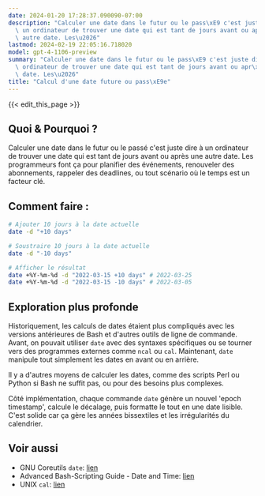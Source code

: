```yaml
---
date: 2024-01-20 17:28:37.090090-07:00
description: "Calculer une date dans le futur ou le pass\xE9 c'est juste dire \xE0\
  \ un ordinateur de trouver une date qui est tant de jours avant ou apr\xE8s une\
  \ autre date. Les\u2026"
lastmod: 2024-02-19 22:05:16.718020
model: gpt-4-1106-preview
summary: "Calculer une date dans le futur ou le pass\xE9 c'est juste dire \xE0 un\
  \ ordinateur de trouver une date qui est tant de jours avant ou apr\xE8s une autre\
  \ date. Les\u2026"
title: "Calcul d'une date future ou pass\xE9e"
---
```


{{< edit_this_page >}}

## Quoi & Pourquoi ?
Calculer une date dans le futur ou le passé c'est juste dire à un ordinateur de trouver une date qui est tant de jours avant ou après une autre date. Les programmeurs font ça pour planifier des événements, renouveler des abonnements, rappeler des deadlines, ou tout scénario où le temps est un facteur clé.

## Comment faire :
```Bash
# Ajouter 10 jours à la date actuelle
date -d "+10 days"

# Soustraire 10 jours à la date actuelle
date -d "-10 days"

# Afficher le résultat
date +%Y-%m-%d -d "2022-03-15 +10 days" # 2022-03-25
date +%Y-%m-%d -d "2022-03-15 -10 days" # 2022-03-05
```

## Exploration plus profonde
Historiquement, les calculs de dates étaient plus compliqués avec les versions antérieures de Bash et d'autres outils de ligne de commande. Avant, on pouvait utiliser `date` avec des syntaxes spécifiques ou se tourner vers des programmes externes comme `ncal` ou `cal`. Maintenant, `date` manipule tout simplement les dates en avant ou en arrière.

Il y a d'autres moyens de calculer les dates, comme des scripts Perl ou Python si Bash ne suffit pas, ou pour des besoins plus complexes.

Côté implémentation, chaque commande `date` génère un nouvel 'epoch timestamp', calcule le décalage, puis formatte le tout en une date lisible. C'est solide car ça gère les années bissextiles et les irrégularités du calendrier.

## Voir aussi
- GNU Coreutils `date`: [lien](https://www.gnu.org/software/coreutils/manual/html_node/date-invocation.html)
- Advanced Bash-Scripting Guide - Date and Time: [lien](https://tldp.org/LDP/abs/html/datetime.html)
- UNIX `cal`: [lien](https://man7.org/linux/man-pages/man1/cal.1.html)

